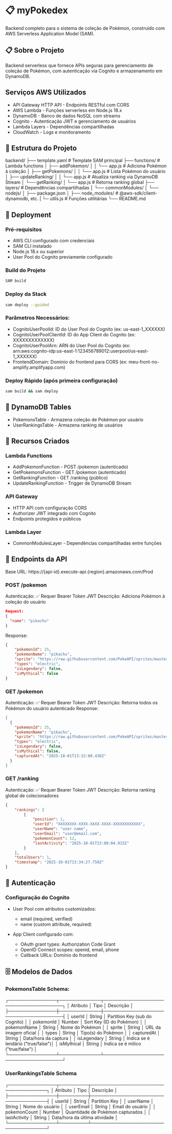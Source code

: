 # 📋 myPokedex
Backend completo para o sistema de coleção de Pokémon, construído com AWS Serverless Application Model (SAM).

## 📋 Sobre o Projeto
Backend serverless que fornece APIs seguras para gerenciamento de coleção de Pokémon, com autenticação via Cognito e armazenamento em DynamoDB.

## Serviços AWS Utilizados
- API Gateway HTTP API - Endpoints RESTful com CORS
- AWS Lambda - Funções serverless em Node.js 18.x
- DynamoDB - Banco de dados NoSQL com streams
- Cognito - Autenticação JWT e gerenciamento de usuários
- Lambda Layers - Dependências compartilhadas
- CloudWatch - Logs e monitoramento

## 📁 Estrutura do Projeto
backend/
├── template.yaml              # Template SAM principal
├── functions/                 # Lambda functions
│   ├── addPokemon/
│   │   └── app.js            # Adiciona Pokémon à coleção
│   ├── getPokemons/
│   │   └── app.js            # Lista Pokémon do usuário
│   ├── updateRanking/
│   │   └── app.js            # Atualiza ranking via DynamoDB Stream
│   └── getRanking/
│       └── app.js            # Retorna ranking global
├── layers/                   # Dependências compartilhadas
│   └── commonModules/
│       └── nodejs/
│           ├── package.json
│           ├── node_modules/ # @aws-sdk/client-dynamodb, etc.
|           └─ utils.js      # Funções utilitárias
└── README.md


## 🚀 Deployment
### Pré-requisitos
- AWS CLI configurado com credenciais
- SAM CLI instalado
- Node.js 18.x ou superior
- User Pool do Cognito previamente configurado

### Build do Projeto
```bash
SAM build
```

### Deploy da Stack
```bash
sam deploy --guided
```

### Parâmetros Necessários:
- CognitoUserPoolId: ID do User Pool do Cognito (ex: us-east-1_XXXXXX)
- CognitoUserPoolClientId: ID do App Client do Cognito (ex: XXXXXXXXXXXXX)
- CognitoUserPoolArn: ARN do User Pool do Cognito (ex: arn:aws:cognito-idp:us-east-1:123456789012:userpool/us-east-1_XXXXXX)
- FrontendDomain: Domínio do frontend para CORS (ex: meu-front-no-amplify.amplifyapp.com)  

### Deploy Rápido (após primeira configuração)
```bash
sam build && sam deploy
```

## 📝 DynamoDB Tables
- PokemonsTable - Armazena coleção de Pokémon por usuário
- UserRankingsTable - Armazena ranking de usuários

## 🔧 Recursos Criados

### Lambda Functions
- AddPokemonFunction - POST /pokemon (autenticado)
- GetPokemonsFunction - GET /pokemon (autenticado)
- GetRankingFunction - GET /ranking (público)
- UpdateRankingFunction - Trigger de DynamoDB Stream

### API Gateway
- HTTP API com configuração CORS
- Authorizer JWT integrado com Cognito
- Endpoints protegidos e públicos

### Lambda Layer
- CommonModulesLayer - Dependências compartilhadas entre funções

## 📡 Endpoints da API
Base URL: https://{api-id}.execute-api.{region}.amazonaws.com/Prod

### POST /pokemon
Autenticação: ✅ Requer Bearer Token JWT
Descrição: Adiciona Pokémon à coleção do usuário
```json
Request:
{
  "name": "pikachu"
}
```
Response:
```json
{
    "pokemonId": 25,
    "pokemonName": "pikachu",
    "sprite": "https://raw.githubusercontent.com/PokeAPI/sprites/master/sprites/pokemon/other/official-artwork/25.png",
    "types": "electric",
    "isLegendary": false,
    "isMythical": false
}
```

### GET /pokemon
Autenticação: ✅ Requer Bearer Token JWT
Descrição: Retorna todos os Pokémon do usuário autenticado
Response:
```json
[
  {
    "pokemonId": 25,
    "pokemonName": "pikachu",
    "sprite": "https://raw.githubusercontent.com/PokeAPI/sprites/master/sprites/pokemon/other/official-artwork/25.png",
    "types": "electric",
    "isLegendary": false,
    "isMythical": false,
    "capturedAt": "2025-10-01T13:32:00.438Z"
  }
]
```

### GET /ranking
Autenticação: ✅ Requer Bearer Token JWT
Descrição: Retorna ranking global de colecionadores
```json
{
    "rankings": [
        {
            "position": 1,
            "userId": "XXXXXXXX-XXXX-XXXX-XXXX-XXXXXXXXXXXX",
            "userName": "user name",
            "userEmail": "user@email.com",
            "pokemonCount": 12,
            "lastActivity": "2025-10-01T13:08:04.915Z"
        }
    ],
    "totalUsers": 1,
    "timestamp": "2025-10-01T13:34:27.750Z"
}
```

## 🔐 Autenticação
### Configuração do Cognito
- User Pool com atributos customizados:
  - email (required, verified)
  - name (custom attribute, required)

- App Client configurado com:
  - OAuth grant types: Authorization Code Grant
  - OpenID Connect scopes: openid, email, phone
  - Callback URLs: Domínio do frontend

## 🗄️ Modelos de Dados
### PokemonsTable Schema:
┌───────────────┬─────────────┬─────────────────────────────────────┐
│   Atributo    │    Tipo     │            Descrição                │
├───────────────┼─────────────┼─────────────────────────────────────┤
│   userId      │   String    │  Partition Key (sub do Cognito)     │
│   pokemonId   │   Number    │  Sort Key (ID do Pokémon)           │
│  pokemonName  │   String    │  Nome do Pokémon                    │
│    sprite     │   String    │  URL da imagem oficial              │
│     types     │   String    │  Tipo(s) do Pokémon                 │
│  capturedAt   │   String    │  Data/hora da captura               │
│ isLegendary   │   String    │  Indica se é lendário ("true/false")│
│  isMythical   │   String    │  Indica se é mítico ("true/false")  │
└───────────────┴─────────────┴─────────────────────────────────────┘

### UserRankingsTable Schema
┌───────────────┬─────────┬────────────────────────────────────┐
│   Atributo    │  Tipo   │            Descrição               │
├───────────────┼─────────┼────────────────────────────────────┤
│    userId     │ String  │  Partition Key                     │
│   userName    │ String  │  Nome do usuário                   │
│   userEmail   │ String  │  Email do usuário                  │
│  pokemonCount │ Number  │  Quantidade de Pokémon capturados  │
│ lastActivity  │ String  │  Data/hora da última atividade     │
└───────────────┴─────────┴────────────────────────────────────┘